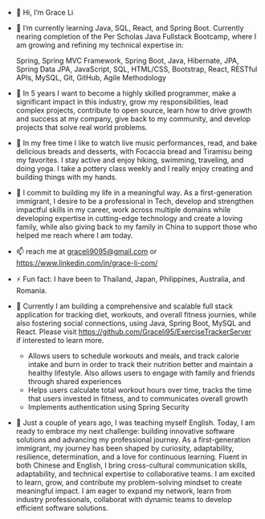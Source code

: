 - 👋 Hi, I’m Grace Li


- 🌱 I’m currently learning Java, SQL, React, and Spring Boot.  Currently nearing completion of the Per Scholas Java Fullstack Bootcamp, where I am growing and refining my technical expertise in:

     Spring, Spring MVC Framework, Spring Boot, Java, Hibernate, JPA, Spring Data JPA, JavaScript, SQL, HTML/CSS, Bootstrap, React, RESTful APIs, MySQL, Git, GitHub, Agile Methodology

- 👀 In 5 years I want to become a highly skilled programmer, make a significant impact in this industry, grow my responsibilities, lead complex projects, contribute to open source, learn how to drive growth and success at my company, give back to my community, and develop projects that solve real world problems.

- 🩷 In my free time I like to watch live music performances, read, and bake delicious breads and desserts, with Focaccia bread and Tiramisu being my favorites. I stay active and enjoy hiking, swimming, traveling, and doing yoga. I take a pottery class weekly and I really enjoy creating and building things with my hands.
- 🥇 I commit to building my life in a meaningful way. As a first-generation immigrant, I desire to be a professional in Tech, develop and strengthen impactful skills in my career, work across multiple domains while developing expertise in cutting-edge technology and create a loving family, while also giving back to my family in China to support those who helped me reach where I am today.

- 📫 reach me at graceli9095@gmail.com or https://www.linkedin.com/in/grace-li-com/
- ⚡ Fun fact: I have been to Thailand, Japan, Philippines, Australia, and Romania.

- 🌱 Currently I am building a comprehensive and scalable full stack application for tracking diet, workouts, and overall fitness journies, while also fostering social connections, using Java, Spring Boot, MySQL and React. Please visit https://github.com/Graceli95/ExerciseTrackerServer if interested to learn more.
   * Allows users to schedule workouts and meals, and track calorie intake and burn in order to track their nutrition better and maintain a healthy lifestyle. Also allows users to engage with family and friends through shared experiences
   * Helps users calculate total workout hours over time, tracks the time that users invested in fitness, and to communicates overall growth
   * Implements authentication using Spring Security

- 🌱 Just a couple of years ago, I was teaching myself English. Today, I am ready to embrace my next challenge: building innovative software solutions and advancing my professional journey. As a first-generation immigrant, my journey has been shaped by curiosity, adaptability, resilience, determination, and a love for continuous learning. Fluent in both Chinese and English, I bring cross-cultural communication skills, adaptability, and technical expertise to collaborative teams. I am excited to learn, grow, and contribute my problem-solving mindset to create meaningful impact. I am eager to expand my network, learn from industry professionals, collaborat with dynamic teams to develop efficient software solutions.

<!---
Graceli95/Graceli95 is a ✨ special ✨ repository because its `README.md` (this file) appears on your GitHub profile.
You can click the Preview link to take a look at your changes.
--->
